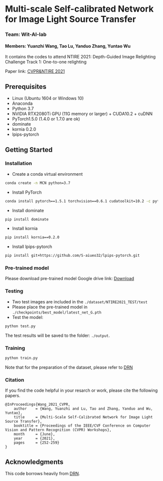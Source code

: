 # Multi-scale Self-calibrated Network for Image Light Source Transfer
### Team: Wit-AI-lab 
#### Members: Yuanzhi Wang, Tao Lu, Yanduo Zhang, Yuntao Wu

It contains the codes to attend NTIRE 2021: Depth-Guided Image Relighting Challenge Track 1: One-to-one relighting

Paper link: [CVPR&NTIRE 2021](https://openaccess.thecvf.com/content/CVPR2021W/NTIRE/html/Wang_Multi-Scale_Self-Calibrated_Network_for_Image_Light_Source_Transfer_CVPRW_2021_paper.html)

## Prerequisites
- Linux (Ubuntu 1604 or Windows 10)
- Anaconda
- Python 3.7
- NVIDIA RTX2080Ti GPU (11G memory or larger) + CUDA10.2 + cuDNN
- PyTorch1.5.0 (1.4.0 or 1.7.0 are ok)
- dominate
- kornia 0.2.0
- lpips-pytorch

## Getting Started
### Installation
- Create a conda virtual environment
```bash
conda create -n MCN python=3.7
```
- Install PyTorch
```bash
conda install pytorch==1.5.1 torchvision==0.6.1 cudatoolkit=10.2 -c pytorch
```
- Install dominate
```bash
pip install dominate
```
- Install kornia
```bash
pip install kornia==0.2.0
```
- Install lpips-pytorch
```bash 
pip install git+https://github.com/S-aiueo32/lpips-pytorch.git
```
### Pre-trained model
Please download pre-trained model
Google drive link: [Download](https://drive.google.com/file/d/1PFD_uidOlqg5xqD9Wsz3RWX8Z4CmwT3s/view?usp=sharing)

### Testing
- Two test images are included in the `./dataset/NTIRE2021_TEST/test`
- Please place the pre-trained model in `./checkpoints/best_model/latest_net_G.pth`
- Test the model:
```bash
python test.py
```
The test results will be saved to the folder: `./output`.

### Training
```bash
python train.py
```
Note that for the preparation of the dataset, please refer to [DRN](https://github.com/WangLiwen1994/DeepRelight)

### Citation
If you find the code helpful in your resarch or work, please cite the following papers.
```
@InProceedings{Wang_2021_CVPR,
    author    = {Wang, Yuanzhi and Lu, Tao and Zhang, Yanduo and Wu, Yuntao},
    title     = {Multi-Scale Self-Calibrated Network for Image Light Source Transfer},
    booktitle = {Proceedings of the IEEE/CVF Conference on Computer Vision and Pattern Recognition (CVPR) Workshops},
    month     = {June},
    year      = {2021},
    pages     = {252-259}
}
```

## Acknowledgments
This code borrows heavily from [DRN](https://github.com/WangLiwen1994/DeepRelight).
